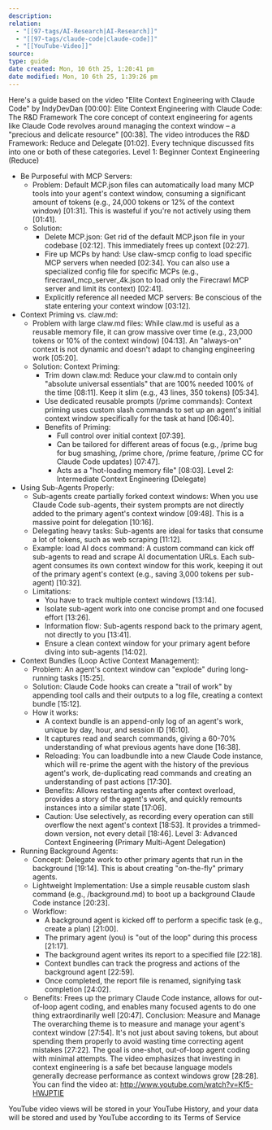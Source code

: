 ```yaml
---
description:
relation:
  - "[[97-tags/AI-Research|AI-Research]]"
  - "[[97-tags/claude-code|claude-code]]"
  - "[[YouTube-Video]]"
source:
type: guide
date created: Mon, 10 6th 25, 1:20:41 pm
date modified: Mon, 10 6th 25, 1:39:26 pm
---
```

Here's a guide based on the video "Elite Context Engineering with Claude Code" by IndyDevDan [00:00]:
Elite Context Engineering with Claude Code: The R&D Framework
The core concept of context engineering for agents like Claude Code revolves around managing the context window – a "precious and delicate resource" [00:38]. The video introduces the R&D Framework: Reduce and Delegate [01:02]. Every technique discussed fits into one or both of these categories.
Level 1: Beginner Context Engineering (Reduce)
 * Be Purposeful with MCP Servers:
   * Problem: Default MCP.json files can automatically load many MCP tools into your agent's context window, consuming a significant amount of tokens (e.g., 24,000 tokens or 12% of the context window) [01:31]. This is wasteful if you're not actively using them [01:41].
   * Solution:
     * Delete MCP.json: Get rid of the default MCP.json file in your codebase [02:12]. This immediately frees up context [02:27].
     * Fire up MCPs by hand: Use claw-smcp config to load specific MCP servers when needed [02:34]. You can also use a specialized config file for specific MCPs (e.g., firecrawl_mcp_server_4k.json to load only the Firecrawl MCP server and limit its context) [02:41].
     * Explicitly reference all needed MCP servers: Be conscious of the state entering your context window [03:12].
 * Context Priming vs. claw.md:
   * Problem with large claw.md files: While claw.md is useful as a reusable memory file, it can grow massive over time (e.g., 23,000 tokens or 10% of the context window) [04:13]. An "always-on" context is not dynamic and doesn't adapt to changing engineering work [05:20].
   * Solution: Context Priming:
     * Trim down claw.md: Reduce your claw.md to contain only "absolute universal essentials" that are 100% needed 100% of the time [08:11]. Keep it slim (e.g., 43 lines, 350 tokens) [05:34].
     * Use dedicated reusable prompts (/prime commands): Context priming uses custom slash commands to set up an agent's initial context window specifically for the task at hand [06:40].
     * Benefits of Priming:
       * Full control over initial context [07:39].
       * Can be tailored for different areas of focus (e.g., /prime bug for bug smashing, /prime chore, /prime feature, /prime CC for Claude Code updates) [07:47].
       * Acts as a "hot-loading memory file" [08:03].
Level 2: Intermediate Context Engineering (Delegate)
 * Using Sub-Agents Properly:
   * Sub-agents create partially forked context windows: When you use Claude Code sub-agents, their system prompts are not directly added to the primary agent's context window [09:48]. This is a massive point for delegation [10:16].
   * Delegating heavy tasks: Sub-agents are ideal for tasks that consume a lot of tokens, such as web scraping [11:12].
   * Example: load AI docs command: A custom command can kick off sub-agents to read and scrape AI documentation URLs. Each sub-agent consumes its own context window for this work, keeping it out of the primary agent's context (e.g., saving 3,000 tokens per sub-agent) [10:32].
   * Limitations:
     * You have to track multiple context windows [13:14].
     * Isolate sub-agent work into one concise prompt and one focused effort [13:26].
     * Information flow: Sub-agents respond back to the primary agent, not directly to you [13:41].
     * Ensure a clean context window for your primary agent before diving into sub-agents [14:02].
 * Context Bundles (Loop Active Context Management):
   * Problem: An agent's context window can "explode" during long-running tasks [15:25].
   * Solution: Claude Code hooks can create a "trail of work" by appending tool calls and their outputs to a log file, creating a context bundle [15:12].
   * How it works:
     * A context bundle is an append-only log of an agent's work, unique by day, hour, and session ID [16:10].
     * It captures read and search commands, giving a 60-70% understanding of what previous agents have done [16:38].
     * Reloading: You can loadbundle into a new Claude Code instance, which will re-prime the agent with the history of the previous agent's work, de-duplicating read commands and creating an understanding of past actions [17:30].
     * Benefits: Allows restarting agents after context overload, provides a story of the agent's work, and quickly remounts instances into a similar state [17:06].
     * Caution: Use selectively, as recording every operation can still overflow the next agent's context [18:53]. It provides a trimmed-down version, not every detail [18:46].
Level 3: Advanced Context Engineering (Primary Multi-Agent Delegation)
 * Running Background Agents:
   * Concept: Delegate work to other primary agents that run in the background [19:14]. This is about creating "on-the-fly" primary agents.
   * Lightweight Implementation: Use a simple reusable custom slash command (e.g., /background.md) to boot up a background Claude Code instance [20:23].
   * Workflow:
     * A background agent is kicked off to perform a specific task (e.g., create a plan) [21:00].
     * The primary agent (you) is "out of the loop" during this process [21:17].
     * The background agent writes its report to a specified file [22:18].
     * Context bundles can track the progress and actions of the background agent [22:59].
     * Once completed, the report file is renamed, signifying task completion [24:02].
   * Benefits: Frees up the primary Claude Code instance, allows for out-of-loop agent coding, and enables many focused agents to do one thing extraordinarily well [20:47].
Conclusion: Measure and Manage
The overarching theme is to measure and manage your agent's context window [27:54]. It's not just about saving tokens, but about spending them properly to avoid wasting time correcting agent mistakes [27:22]. The goal is one-shot, out-of-loop agent coding with minimal attempts.
The video emphasizes that investing in context engineering is a safe bet because language models generally decrease performance as context windows grow [28:28].
You can find the video at: http://www.youtube.com/watch?v=Kf5-HWJPTIE

YouTube video views will be stored in your YouTube History, and your data will be stored and used by YouTube according to its Terms of Service
